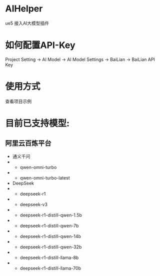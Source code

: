 # AIHelper
ue5 接入AI大模型插件

# 如何配置API-Key

Project Setting -> AI Model -> AI Model Settings -> BaiLian -> BaiLian API Key

# 使用方式

查看项目示例

# 目前已支持模型:

## 阿里云百炼平台
- 通义千问
- - qwen-omni-turbo
- - qwen-omni-turbo-latest
- DeepSeek
- - deepseek-r1
- - deepseek-v3
- - deepseek-r1-distill-qwen-1.5b
- - deepseek-r1-distill-qwen-7b
- - deepseek-r1-distill-qwen-14b
- - deepseek-r1-distill-qwen-32b
- - deepseek-r1-distill-llama-8b
- - deepseek-r1-distill-llama-70b

